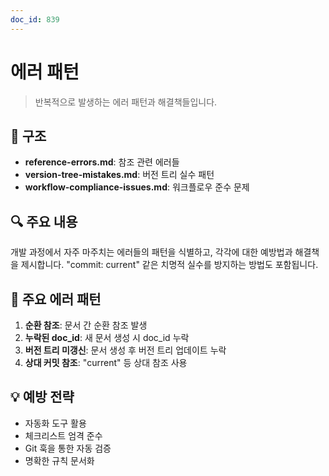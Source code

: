 ```yaml
---
doc_id: 839
---
```


# 에러 패턴

> 반복적으로 발생하는 에러 패턴과 해결책들입니다.

## 📁 구조

- **reference-errors.md**: 참조 관련 에러들
- **version-tree-mistakes.md**: 버전 트리 실수 패턴
- **workflow-compliance-issues.md**: 워크플로우 준수 문제

## 🔍 주요 내용

개발 과정에서 자주 마주치는 에러들의 패턴을 식별하고, 각각에 대한 예방법과 해결책을 제시합니다. "commit: current" 같은 치명적 실수를 방지하는 방법도 포함됩니다.

## 🚨 주요 에러 패턴

1. **순환 참조**: 문서 간 순환 참조 발생
2. **누락된 doc_id**: 새 문서 생성 시 doc_id 누락
3. **버전 트리 미갱신**: 문서 생성 후 버전 트리 업데이트 누락
4. **상대 커밋 참조**: "current" 등 상대 참조 사용

## 💡 예방 전략

- 자동화 도구 활용
- 체크리스트 엄격 준수
- Git 훅을 통한 자동 검증
- 명확한 규칙 문서화